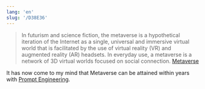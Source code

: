 ```yaml
---
lang: 'en'
slug: '/D38E36'
---
```


> In futurism and science fiction, the metaverse is a hypothetical iteration of the Internet as a single, universal and immersive virtual world that is facilitated by the use of virtual reality (VR) and augmented reality (AR) headsets. In everyday use, a metaverse is a network of 3D virtual worlds focused on social connection. [Metaverse](https://en.wikipedia.org/wiki/Metaverse)

It has now come to my mind that Metaverse can be attained within years with [Prompt Engineering](./../.././docs/pages/Prompt%20Engineering.md).

<head>
  <html lang="en-US"/>
</head>

